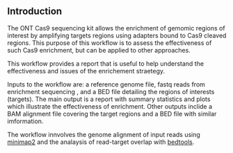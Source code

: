 ## Introduction
The ONT Cas9 sequencing kit allows the enrichment of gemomic
regions of interest by amplifying targets regions using adapters bound to Cas9 cleaved regions.
This purpose of this workflow is to assess the effectiveness of such Cas9 enrichment, 
but can be applied to other approaches. 

This workflow provides a report that is useful to help understand the effectiveness and issues
of the enrichement straetegy. 

Inputs to the workflow are: a reference genome file, fastq reads from enrichment sequencing ,
and a BED file detailing the regions of interests (targets).
The main output is a report with summary statistics and plots which illustrate 
the effectiveness of enrichment. Other outputs inclide a BAM alignment file covering the
target regions and a BED file with similar imformation.

The workflow innvolves the genome alignment of input reads using 
[minimap2](https://github.com/lh3/minimap2) and the analaysis 
of read-target overlap with [bedtools](https://github.com/arq5x/bedtools2).



